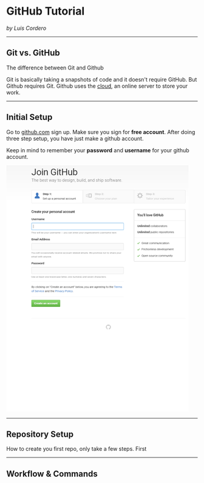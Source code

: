 # GitHub Tutorial

_by Luis Cordero_

---
## Git vs. GitHub
The difference between Git and Github 
  
Git is basically taking a snapshots of 
code and it doesn't require GitHub. 
But Github requires Git. Github uses 
the [cloud](https://www.thecloud.net/),
an online server to store your work. 


---
## Initial Setup
Go to [github.com](https://github.com/) sign up. Make sure you sign for **free account**.
After doing three step setup, you have just make a github account.  

Keep in mind to remember your **password** and **username** for your github account. 

![alt text](Screenshot_2016-10-24-11-44-29.png)

---
## Repository Setup
How to create you first repo, only take a few steps. 
 First 


---
## Workflow & Commands